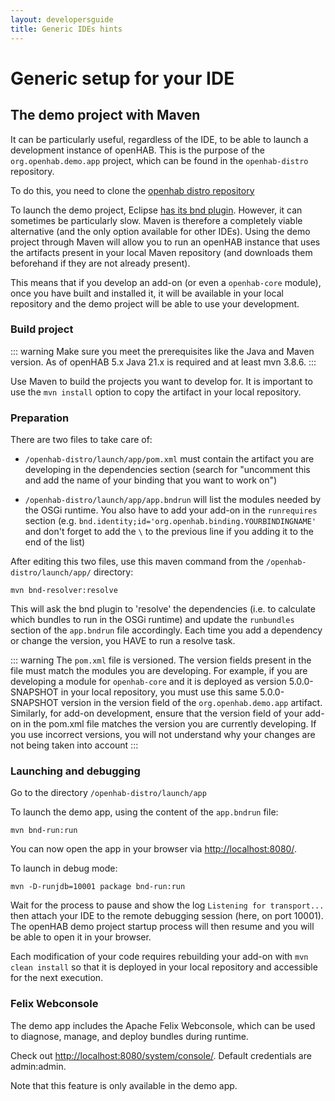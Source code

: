 ```yaml
---
layout: developersguide
title: Generic IDEs hints
---
```


# Generic setup for your IDE

## The demo project with Maven

It can be particularly useful, regardless of the IDE, to be able to launch a development instance of openHAB.
This is the purpose of the `org.openhab.demo.app` project, which can be found in the `openhab-distro` repository.

To do this, you need to clone the [openhab distro repository](https://www.github.com/openhab/openhab-distro)

To launch the demo project, Eclipse [has its bnd plugin](./eclipse.html#working-with-add-ons).
However, it can sometimes be particularly slow. Maven is therefore a completely viable alternative (and the only option
available for other IDEs).
Using the demo project through Maven will allow you to run an openHAB instance that uses the artifacts present in your
local Maven repository (and downloads them beforehand if they are not already present).

This means that if you develop an add-on (or even a `openhab-core` module), once you have built and installed it, it
will be available in your local repository and the demo project will be able to use your development.

### Build project

::: warning
Make sure you meet the prerequisites like the Java and Maven version. As of openHAB 5.x Java 21.x is required and at least mvn 3.8.6.
:::

Use Maven to build the projects you want to develop for. It is important to use the `mvn install` option to copy the artifact in your local repository.

### Preparation

There are two files to take care of:

- `/openhab-distro/launch/app/pom.xml` must contain the artifact you are developing in the dependencies section (search for "uncomment this and add the name of your binding that you want to work on")

- `/openhab-distro/launch/app/app.bndrun` will list the modules needed by the OSGi runtime. You also have to add your add-on in the `runrequires` section (e.g. `bnd.identity;id='org.openhab.binding.YOURBINDINGNAME'` and don't forget to add the `\` to the previous line if you adding it to the end of the list)

After editing this two files, use this maven command from the `/openhab-distro/launch/app/` directory:

`mvn bnd-resolver:resolve`

This will ask the bnd plugin to 'resolve' the dependencies (i.e. to calculate which bundles to run in the OSGi runtime) and update
 the `runbundles` section of the `app.bndrun` file accordingly.
Each time you add a dependency or change the version, you HAVE to run a resolve task.

::: warning
The `pom.xml` file is versioned. The version fields present in the file must match the modules
you are developing. For example, if you are developing a module for `openhab-core` and it is deployed as version
5.0.0-SNAPSHOT in your local repository, you must use this same 5.0.0-SNAPSHOT version in the version field of the
`org.openhab.demo.app` artifact. Similarly, for add-on development, ensure that the version field of your add-on in the
pom.xml file matches the version you are currently developing. If you use incorrect versions, you will not understand
why your changes are not being taken into account
:::

### Launching and debugging

Go to the directory `/openhab-distro/launch/app`

To launch the demo app, using the content of the `app.bndrun` file:

`mvn bnd-run:run`

You can now open the app in your browser via [http://localhost:8080/](http://localhost:8080/).

To launch in debug mode:

`mvn -D-runjdb=10001 package bnd-run:run`

Wait for the process to pause and show the log `Listening for transport...` then attach your IDE to the remote debugging
session (here, on port 10001). The openHAB demo project startup process will then resume and you will be able to
open it in your browser.

Each modification of your code requires rebuilding your add-on with `mvn clean install` so that it is
deployed in your local repository and accessible for the next execution.

### Felix Webconsole

The demo app includes the Apache Felix Webconsole, which can be used to diagnose, manage, and deploy bundles during runtime.

Check out [http://localhost:8080/system/console/](http://localhost:8080/system/console/).
Default credentials are admin:admin.

Note that this feature is only available in the demo app.